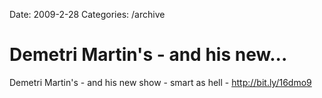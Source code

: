Date: 2009-2-28
Categories: /archive

# Demetri Martin's - and his new...

Demetri Martin's - and his new show - smart as hell - <a href="http://bit.ly/16dmo9" rel="nofollow">http://bit.ly/16dmo9</a>
